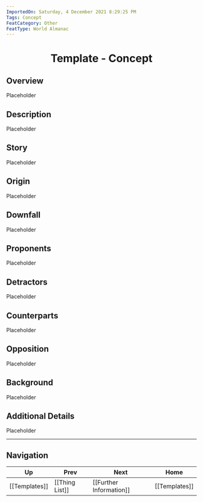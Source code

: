 ```yaml
---
ImportedOn: Saturday, 4 December 2021 8:29:25 PM
Tags: Concept
FeatCategory: Other
FeatType: World Almanac
---
```

# <center>Template - Concept</center>

## Overview

Placeholder

## Description

Placeholder

## Story

Placeholder

## Origin

Placeholder

## Downfall

Placeholder

## Proponents

Placeholder

## Detractors

Placeholder

## Counterparts

Placeholder

## Opposition

Placeholder

## Background

Placeholder

## Additional Details

Placeholder


---
## Navigation
| Up | Prev | Next | Home |
|----|------|------|------|
| [[Templates]] | [[Thing List]] | [[Further Information]] | [[Templates]] |
